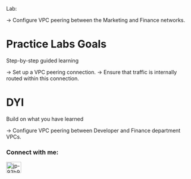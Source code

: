 Lab:

-> Configure VPC peering between the Marketing and Finance networks.

# Practice Labs Goals

Step-by-step guided learning

-> Set up a VPC peering connection.
-> Ensure that traffic is internally routed within this connection.

# DYI

Build on what you have learned

-> Configure VPC peering between Developer and Finance department VPCs.

<h3 align="left">Connect with me:</h3>
<p align="left">
<a href="https://www.linkedin.com/in/jorluis-perales-93b92096/" target="blank"><img align="center" src="https://raw.githubusercontent.com/rahuldkjain/github-profile-readme-generator/master/src/images/icons/Social/linked-in-alt.svg" alt="jp-93b92096" height="30" width="40" /></a>
</p>
